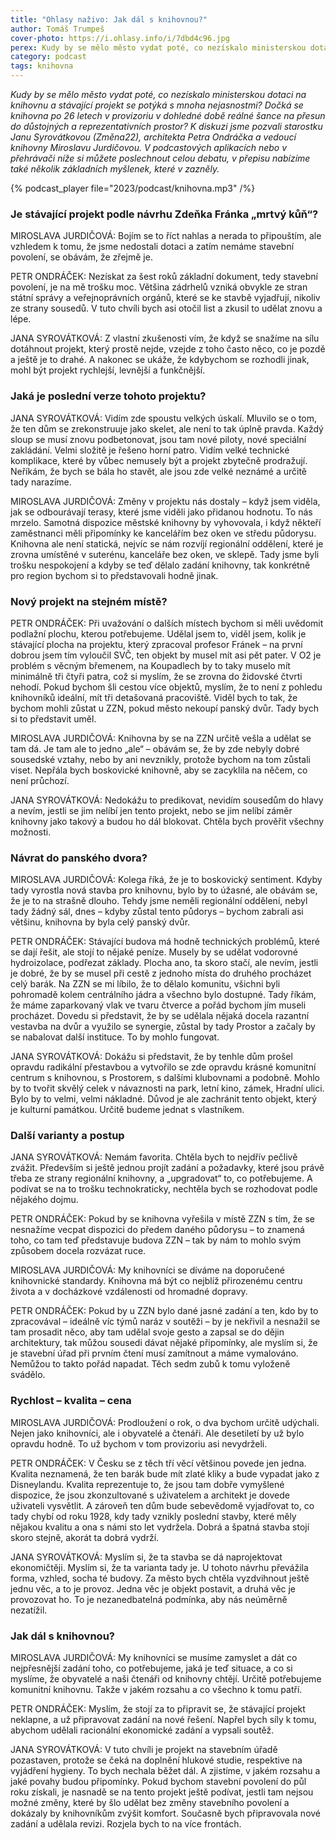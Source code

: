 ```yaml
---
title: "Ohlasy naživo: Jak dál s knihovnou?"
author: Tomáš Trumpeš
cover-photo: https://i.ohlasy.info/i/7dbd4c96.jpg
perex: Kudy by se mělo město vydat poté, co nezískalo ministerskou dotaci na knihovnu a stávající projekt se potýká s mnoha nejasnostmi? Diskutovali starostka Jana Syrovátková (Změna22), architekt Petr Ondráček a vedoucí knihovny Miroslava Jurdičová.
category: podcast
tags: knihovna
---
```


*Kudy by se mělo město vydat poté, co nezískalo ministerskou dotaci na knihovnu a stávající projekt se potýká s mnoha nejasnostmi? Dočká se knihovna po 26 letech v provizoriu v dohledné době reálné šance na přesun do důstojných a reprezentativních prostor? K diskuzi jsme pozvali starostku Janu Syrovátkovou (Změna22), architekta Petra Ondráčka a vedoucí knihovny Miroslavu Jurdičovou. V podcastových aplikacích nebo v přehrávači níže si můžete poslechnout celou debatu, v přepisu nabízíme také několik základních myšlenek, které v zazněly.*

{% podcast_player file="2023/podcast/knihovna.mp3" /%}

### Je stávající projekt podle návrhu Zdeňka Fránka „mrtvý kůň“?

MIROSLAVA JURDIČOVÁ: Bojím se to říct nahlas a nerada to připouštím, ale vzhledem k tomu, že jsme nedostali dotaci a zatím nemáme stavební povolení, se obávám, že zřejmě je. 

PETR ONDRÁČEK: Nezískat za šest roků základní dokument, tedy stavební povolení, je na mě trošku moc. Většina zádrhelů vzniká obvykle ze stran státní správy a veřejnoprávních orgánů, které se ke stavbě vyjadřují, nikoliv ze strany sousedů. V tuto chvíli bych asi otočil list a zkusil to udělat znovu a lépe.

JANA SYROVÁTKOVÁ: Z vlastní zkušenosti vím, že když se snažíme na sílu dotáhnout projekt, který prostě nejde, vzejde z toho často něco, co je pozdě a ještě je to drahé. A nakonec se ukáže, že kdybychom se rozhodli jinak, mohl být projekt rychlejší, levnější a funkčnější.

### Jaká je poslední verze tohoto projektu?

JANA SYROVÁTKOVÁ: Vidím zde spoustu velkých úskalí. Mluvilo se o tom, že ten dům se zrekonstruuje jako skelet, ale není to tak úplně pravda. Každý sloup se musí znovu podbetonovat, jsou tam nové piloty, nové speciální zakládání. Velmi složitě je řešeno horní patro. Vidím velké technické komplikace, které by vůbec nemusely být a projekt zbytečně prodražují. Neříkám, že bych se bála ho stavět, ale jsou zde velké neznámé a určitě tady narazíme.

MIROSLAVA JURDIČOVÁ: Změny v projektu nás dostaly – když jsem viděla, jak se odbourávají terasy, které jsme viděli jako přidanou hodnotu. To nás mrzelo. Samotná dispozice městské knihovny by vyhovovala, i když někteří zaměstnanci měli připomínky ke kancelářím bez oken ve středu půdorysu. Knihovna ale není statická, nejvíc se nám rozvíjí regionální oddělení, které je zrovna umístěné v suterénu, kanceláře bez oken, ve sklepě. Tady jsme byli trošku nespokojení a kdyby se teď dělalo zadání knihovny, tak konkrétně pro region bychom si to představovali hodně jinak.

### Nový projekt na stejném místě?

PETR ONDRÁČEK: Při uvažování o dalších místech bychom si měli uvědomit podlažní plochu, kterou potřebujeme. Udělal jsem to, viděl jsem, kolik je stávající plocha na projektu, který zpracoval profesor Fránek – na první dobrou jsem tím vyloučil SVČ, ten objekt by musel mít asi pět pater. V O2 je problém s věcným břemenem, na Koupadlech by to taky muselo mít minimálně tři čtyři patra, což si myslím, že se zrovna do židovské čtvrti nehodí. Pokud bychom šli cestou více objektů, myslím, že to není z pohledu knihovníků ideální, mít tři detašovaná pracoviště. Viděl bych to tak, že bychom mohli zůstat u ZZN, pokud město nekoupí panský dvůr. Tady bych si to představit uměl.

MIROSLAVA JURDIČOVÁ: Knihovna by se na ZZN určitě vešla a udělat se tam dá. Je tam ale to jedno „ale“ – obávám se, že by zde nebyly dobré sousedské vztahy, nebo by ani nevznikly, protože bychom na tom zůstali viset. Nepřála bych boskovické knihovně, aby se zacyklila na něčem, co není průchozí.

JANA SYROVÁTKOVÁ: Nedokážu to predikovat, nevidím sousedům do hlavy a nevím, jestli se jim nelíbí jen tento projekt, nebo se jim nelíbí záměr knihovny jako takový a budou ho dál blokovat. Chtěla bych prověřit všechny možnosti. 

### Návrat do panského dvora?

MIROSLAVA JURDIČOVÁ: Kolega říká, že je to boskovický sentiment. Kdyby tady vyrostla nová stavba pro knihovnu, bylo by to úžasné, ale obávám se, že je to na strašně dlouho. Tehdy jsme neměli regionální oddělení, nebyl tady žádný sál, dnes – kdyby zůstal tento půdorys – bychom zabrali asi většinu, knihovna by byla celý panský dvůr.

PETR ONDRÁČEK: Stávající budova má hodně technických problémů, které se dají řešit, ale stojí to nějaké peníze. Musely by se udělat vodorovné hydroizolace, podřezat základy. Plocha ano, ta skoro stačí, ale nevím, jestli je dobré, že by se musel při cestě z jednoho místa do druhého procházet celý barák. Na ZZN se mi líbilo, že to dělalo komunitu, všichni byli pohromadě kolem centrálního jádra a všechno bylo dostupné. Tady říkám, že máme zaparkovaný vlak ve tvaru čtverce a pořád bychom jím museli procházet. Dovedu si představit, že by se udělala nějaká docela razantní vestavba na dvůr a využilo se synergie, zůstal by tady Prostor a začaly by se nabalovat další instituce. To by mohlo fungovat.

JANA SYROVÁTKOVÁ: Dokážu si představit, že by tenhle dům prošel opravdu radikální přestavbou a vytvořilo se zde opravdu krásné komunitní centrum s knihovnou, s Prostorem, s dalšími klubovnami a podobně. Mohlo by to tvořit skvělý celek v návaznosti na park, letní kino, zámek, Hradní ulici. Bylo by to velmi, velmi nákladné. Důvod je ale zachránit tento objekt, který je kulturní památkou. Určitě budeme jednat s vlastníkem.

### Další varianty a postup

JANA SYROVÁTKOVÁ: Nemám favorita. Chtěla bych to nejdřív pečlivě zvážit. Především si ještě jednou projít zadání a požadavky, které jsou právě třeba ze strany regionální knihovny, a „upgradovat“ to, co potřebujeme. A podívat se na to trošku technokraticky, nechtěla bych se rozhodovat podle nějakého dojmu.

PETR ONDRÁČEK: Pokud by se knihovna vyřešila v místě ZZN s tím, že se nesnažíme vecpat dispozici do předem daného půdorysu – to znamená toho, co tam teď představuje budova ZZN – tak by nám to mohlo svým způsobem docela rozvázat ruce. 

MIROSLAVA JURDIČOVÁ: My knihovníci se díváme na doporučené knihovnické standardy. Knihovna má být co nejblíž přirozenému centru života a v docházkové vzdálenosti od hromadné dopravy. 

PETR ONDRÁČEK: Pokud by u ZZN bylo dané jasné zadání a ten, kdo by to zpracovával – ideálně víc týmů naráz v soutěži – by je nekřivil a nesnažil se tam prosadit něco, aby tam udělal svoje gesto a zapsal se do dějin architektury, tak můžou sousedi dávat nějaké připomínky, ale myslím si, že je stavební úřad při prvním čtení musí zamítnout a máme vymalováno. Nemůžou to takto pořád napadat. Těch sedm zubů k tomu vyloženě svádělo.

### Rychlost – kvalita – cena

MIROSLAVA JURDIČOVÁ: Prodloužení o rok, o dva bychom určitě udýchali. Nejen jako knihovníci, ale i obyvatelé a čtenáři. Ale desetiletí by už bylo opravdu hodně. To už bychom v tom provizoriu asi nevydrželi.

PETR ONDRÁČEK: V Česku se z těch tří věcí většinou povede jen jedna. Kvalita neznamená, že ten barák bude mít zlaté kliky a bude vypadat jako z Disneylandu. Kvalita reprezentuje to, že jsou tam dobře vymyšlené dispozice, že jsou zkonzultované s uživatelem a architekt je dovede uživateli vysvětlit. A zároveň ten dům bude sebevědomě vyjadřovat to, co tady chybí od roku 1928, kdy tady vznikly poslední stavby, které měly nějakou kvalitu a ona s námi sto let vydržela. Dobrá a špatná stavba stojí skoro stejně, akorát ta dobrá vydrží.

JANA SYROVÁTKOVÁ: Myslím si, že ta stavba se dá naprojektovat ekonomičtěji. Myslím si, že ta varianta tady je. U tohoto návrhu převážila forma, vzhled, socha té budovy. Za město bych chtěla vyzdvihnout ještě jednu věc, a to je provoz. Jedna věc je objekt postavit, a druhá věc je provozovat ho. To je nezanedbatelná podmínka, aby nás neúměrně nezatížil.

### Jak dál s knihovnou?

MIROSLAVA JURDIČOVÁ: My knihovníci se musíme zamyslet a dát co nejpřesnější zadání toho, co potřebujeme, jaká je teď situace, a co si myslíme, že obyvatelé a naši čtenáři od knihovny chtějí. Určitě potřebujeme komunitní knihovnu. Takže v jakém rozsahu a co všechno k tomu patří.

PETR ONDRÁČEK: Myslím, že stojí za to připravit se, že stávající projekt neklapne, a už připravovat zadání na nové řešení. Napřel bych síly k tomu, abychom udělali racionální ekonomické zadání a vypsali soutěž. 

JANA SYROVÁTKOVÁ: V tuto chvíli je projekt na stavebním úřadě pozastaven, protože se čeká na doplnění hlukové studie, respektive na vyjádření hygieny. To bych nechala běžet dál. A zjistíme, v jakém rozsahu a jaké povahy budou připomínky. Pokud bychom stavební povolení do půl roku získali, je nasnadě se na tento projekt ještě podívat, jestli tam nejsou možné změny, které by šlo udělat bez změny stavebního povolení a dokázaly by knihovníkům zvýšit komfort. Současně bych připravovala nové zadání a udělala revizi. Rozjela bych to na více frontách.